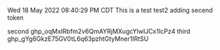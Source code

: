 Wed 18 May 2022 08:40:29 PM CDT
This is a test
test2
adding secend token


second
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
third
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

